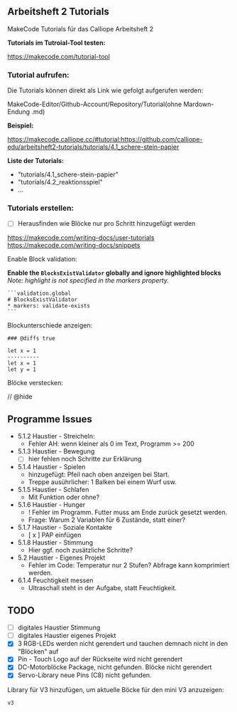 ## Arbeitsheft 2 Tutorials


MakeCode Tutorials für das Calliope Arbeitsheft 2

**Tutorials im Tutroial-Tool testen:**

https://makecode.com/tutorial-tool

### Tutorial aufrufen:

Die Tutorials können direkt als Link wie gefolgt aufgerufen werden:

MakeCode-Editor/Github-Account/Repository/Tutorial(ohne Mardown-Endung .md)

**Beispiel:**

https://makecode.calliope.cc/#tutorial:https://github.com/calliope-edu/arbeitsheft2-tutorials/tutorials/4.1_schere-stein-papier

**Liste der Tutorials:**

- "tutorials/4.1_schere-stein-papier"
- "tutorials/4.2_reaktionsspiel"
- ...

<!-- 
https://makecode.calliope.cc/#tutorial:https://github.com/jasperp92/makecode_tutorials/tutorials/lichtsirene
https://github.com/jasperp92/makecode_tutorials/blob/master/pxt.json -->

### Tutorials erstellen:

-  [ ] Herausfinden wie Blöcke nur pro Schritt hinzugefügt werden

https://makecode.com/writing-docs/user-tutorials
https://makecode.com/writing-docs/snippets

Enable Block validation:

**Enable the `BlocksExistValidator` globally and ignore highlighted blocks**  
_Note: highlight is not specified in the markers property._
````
```validation.global
# BlocksExistValidator
* markers: validate-exists
```
````

Blockunterschiede anzeigen:

```### @diffs true```

```diffblocks
let x = 1
----------
let x = 1
let y = 1
```

Blöcke verstecken:

// @hide


## Programme Issues
- 5.1.2 Haustier - Streicheln:
    - Fehler AH: wenn kleiner als 0 im Text, Programm >= 200
- 5.1.3 Haustier - Bewegung
    - [ ] hier fehlen noch Schritte zur Erklärung
- 5.1.4 Haustier - Spielen
    - hinzugefügt: Pfeil nach oben anzeigen bei Start.
    - Treppe ausührlicher: 1 Balken bei einem Wurf usw.
- 5.1.5 Haustier - Schlafen
    - Mit Funktion oder ohne?
- 5.1.6 Haustier - Hunger
    - ! Fehler im Programm. Futter muss am Ende zurück gesetzt werden.
    - Frage: Warum 2 Variablen für 6 Zustände, statt einer?
- 5.1.7 Haustier - Soziale Kontakte
    - [ x ] PAP einfügen
- 5.1.8 Haustier - Stimmung
    - Hier ggf. noch zusätzliche Schritte?
- 5.2 Haustier - Eigenes Projekt
    - Fehler im Code: Temperatur nur 2 Stufen? Abfrage kann komprimiert werden.
- 6.1.4 Feuchtigkeit messen
    - Ultraschall steht in der Aufgabe, statt Feuchtigkeit.


## TODO

- [ ] digitales Haustier Stimmung
- [ ] digitales Haustier eigenes Projekt
- [x] 3 RGB-LEDs werden nicht gerendert und tauchen demnach nicht in den "Blöcken" auf
- [x] Pin - Touch Logo auf der Rückseite wird nicht gerendert
- [x] DC-Motorblöcke Package, nicht gefunden. Blöcke nicht gerendert
- [x] Servo-Library neue Pins (C8) nicht gefunden.

Library für V3 hinzufügen, um aktuelle Böcke für den mini V3 anzuzeigen:

```package
v3
```